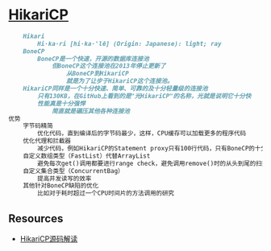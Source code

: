 # [HikariCP](https://github.com/brettwooldridge/HikariCP)

```md
	Hikari
		Hi·ka·ri [hi·ka·'lē] (Origin: Japanese): light; ray
	BoneCP
		BoneCP是一个快速，开源的数据库连接池
			但BoneCP这个连接池在2013年停止更新了
				从BoneCP到HikariCP
				就是为了让步于HikariCP这个连接池。
	HikariCP同样是一个十分快速、简单、可靠的及十分轻量级的连接池
		只有130KB，在GitHub上看到的是"光HikariCP"的名称，光就是说明它十分快
		性能真是十分强悍
			简直就是碾压其他各种连接池
优势
	字节码精简
		优化代码，直到编译后的字节码最少，这样，CPU缓存可以加载更多的程序代码
	优化代理和拦截器
		减少代码，例如HikariCP的Statement proxy只有100行代码，只有BoneCP的十分之一
	自定义数组类型（FastList）代替ArrayList
		避免每次get()调用都要进行range check，避免调用remove()时的从头到尾的扫描
	自定义集合类型（ConcurrentBag）
		提高并发读写的效率
	其他针对BoneCP缺陷的优化
		比如对于耗时超过一个CPU时间片的方法调用的研究
```

## Resources
* [HikariCP源码解读](https://www.cnblogs.com/taisenki/tag/Hikaricp/)
